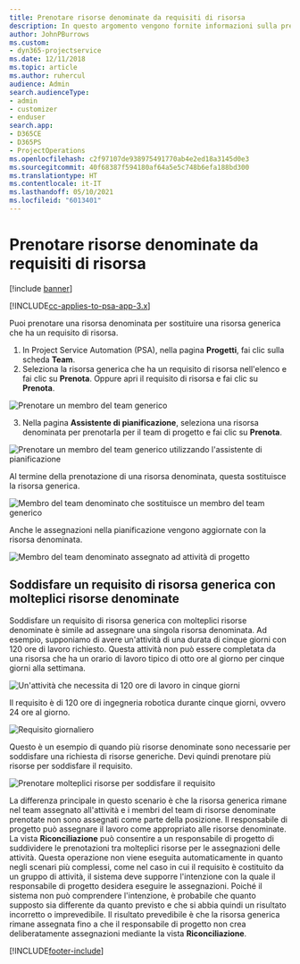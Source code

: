 ```yaml
---
title: Prenotare risorse denominate da requisiti di risorsa
description: In questo argomento vengono fornite informazioni sulla prenotazione di risorse denominate per un requisito di risorsa generica.
author: JohnPBurrows
ms.custom:
- dyn365-projectservice
ms.date: 12/11/2018
ms.topic: article
ms.author: ruhercul
audience: Admin
search.audienceType:
- admin
- customizer
- enduser
search.app:
- D365CE
- D365PS
- ProjectOperations
ms.openlocfilehash: c2f97107de938975491770ab4e2ed18a3145d0e3
ms.sourcegitcommit: 40f68387f594180af64a5e5c748b6efa188bd300
ms.translationtype: HT
ms.contentlocale: it-IT
ms.lasthandoff: 05/10/2021
ms.locfileid: "6013401"
---
```

# <a name="book-named-resources-from-resource-requirements"></a>Prenotare risorse denominate da requisiti di risorsa

[!include [banner](../includes/psa-now-project-operations.md)]

[!INCLUDE[cc-applies-to-psa-app-3.x](../includes/cc-applies-to-psa-app-3x.md)]

Puoi prenotare una risorsa denominata per sostituire una risorsa generica che ha un requisito di risorsa.

1. In Project Service Automation (PSA), nella pagina **Progetti**, fai clic sulla scheda **Team**.
2. Seleziona la risorsa generica che ha un requisito di risorsa nell'elenco e fai clic su **Prenota**. Oppure apri il requisito di risorsa e fai clic su **Prenota**.


![Prenotare un membro del team generico](media/RM-how-to-14.png)


3. Nella pagina **Assistente di pianificazione**, seleziona una risorsa denominata per prenotarla per il team di progetto e fai clic su **Prenota**.

![Prenotare un membro del team generico utilizzando l'assistente di pianificazione](media/RM-how-to-15.png)

Al termine della prenotazione di una risorsa denominata, questa sostituisce la risorsa generica.

![Membro del team denominato che sostituisce un membro del team generico](media/RM-how-to-16.png)

Anche le assegnazioni nella pianificazione vengono aggiornate con la risorsa denominata.

![Membro del team denominato assegnato ad attività di progetto](media/RM-how-to-17.png)

## <a name="fulfill-a-generic-resource-with-multiple-named-resources"></a>Soddisfare un requisito di risorsa generica con molteplici risorse denominate
Soddisfare un requisito di risorsa generica con molteplici risorse denominate è simile ad assegnare una singola risorsa denominata. Ad esempio, supponiamo di avere un'attività di una durata di cinque giorni con 120 ore di lavoro richiesto. Questa attività non può essere completata da una risorsa che ha un orario di lavoro tipico di otto ore al giorno per cinque giorni alla settimana. 

![Un'attività che necessita di 120 ore di lavoro in cinque giorni](media/RM-how-to-21.png)

Il requisito è di 120 ore di ingegneria robotica durante cinque giorni, ovvero 24 ore al giorno.

![Requisito giornaliero](media/RM-how-to-22.png)

Questo è un esempio di quando più risorse denominate sono necessarie per soddisfare una richiesta di risorse generiche. Devi quindi prenotare più risorse per soddisfare il requisito.

![Prenotare molteplici risorse per soddisfare il requisito](media/RM-how-to-23.png)

La differenza principale in questo scenario è che la risorsa generica rimane nel team assegnato all'attività e i membri del team di risorse denominate prenotate non sono assegnati come parte della posizione. Il responsabile di progetto può assegnare il lavoro come appropriato alle risorse denominate. La vista **Riconciliazione** può consentire a un responsabile di progetto di suddividere le prenotazioni tra molteplici risorse per le assegnazioni delle attività. Questa operazione non viene eseguita automaticamente in quanto negli scenari più complessi, come nel caso in cui il requisito è costituito da un gruppo di attività, il sistema deve supporre l'intenzione con la quale il responsabile di progetto desidera eseguire le assegnazioni. Poiché il sistema non può comprendere l'intenzione, è probabile che quanto supposto sia differente da quanto previsto e che si abbia quindi un risultato incorretto o imprevedibile. Il risultato prevedibile è che la risorsa generica rimane assegnata fino a che il responsabile di progetto non crea deliberatamente assegnazioni mediante la vista **Riconciliazione**.




[!INCLUDE[footer-include](../includes/footer-banner.md)]